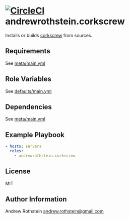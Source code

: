 [![CircleCI](https://circleci.com/gh/andrewrothstein/ansible-corkscrew.svg?style=svg)](https://circleci.com/gh/andrewrothstein/ansible-corkscrew)
andrewrothstein.corkscrew
===========================

Installs or builds [corkscrew](https://github.com/andrewrothstein/corkscrew) from sources.

Requirements
------------

See [meta/main.yml](meta/main.yml)

Role Variables
--------------

See [defaults/main.yml](defaults/main.yml)

Dependencies
------------

See [meta/main.yml](meta/main.yml)

Example Playbook
----------------

```yml
- hosts: servers
  roles:
    - andrewrothstein.corkscrew
```

License
-------

MIT

Author Information
------------------

Andrew Rothstein <andrew.rothstein@gmail.com>
